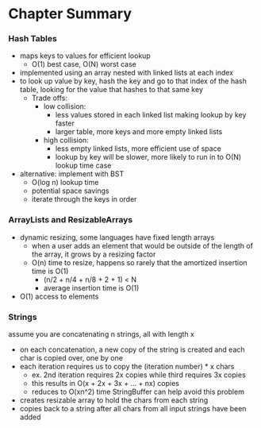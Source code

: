 # Chapter Summary

### Hash Tables
- maps keys to values for efficient lookup
	- O(1) best case, O(N) worst case
- implemented using an array nested with linked lists at each index
- to look up value by key, hash the key and go to that index of the hash table,
	looking for the value that hashes to that same key
	- Trade offs:
		- low collision:
			- less values stored in each linked list making lookup by key faster
			- larger table, more keys and more empty linked lists
		- high collision:
			- less empty linked lists, more efficient use of space
			- lookup by key will be slower, more likely to run in to O(N) lookup time case
- alternative: implement with BST
	- O(log n) lookup time
	- potential space savings
	- iterate through the keys in order

### ArrayLists and ResizableArrays
- dynamic resizing, some languages have fixed length arrays
	- when a user adds an element that would be outside of the length of the array, it grows by a resizing factor
	- O(n) time to resize, happens so rarely that the amortized insertion time is O(1)
		- (n/2 + n/4 + n/8 + 2 + 1) < N
		- average insertion time is O(1)
- O(1) access to elements

### Strings
assume you are concatenating n strings, all with length x
- on each concatenation, a new copy of the string is created and each char is copied over, one by one
- each iteration requires us to copy the (iteration number) * x chars
	- ex. 2nd iteration requires 2x copies while third requires 3x copies
	- this results in O(x + 2x + 3x + ... + nx) copies
	- reduces to O(xn^2) time
StringBuffer can help avoid this problem
- creates resizable array to hold the chars from each string
- copies back to a string after all chars from all input strings have been added